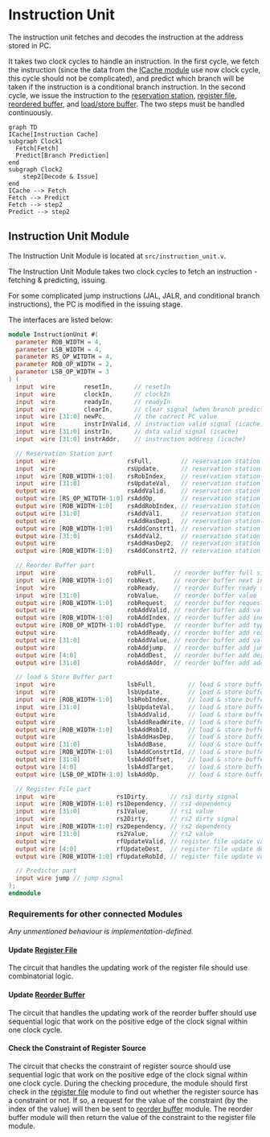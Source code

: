 # Instruction Unit

The instruction unit fetches and decodes the instruction at the address stored
in PC.

It takes two clock cycles to handle an instruction. In the first cycle, we
fetch the instruction (since the data from the
[ICache module](cache.md#instruction-cache) use now clock cycle, this cycle
should not be complicated), and predict which branch will be taken if the
instruction is a conditional branch instruction. In the second cycle, we
issue the instruction to the [reservation station](reservation_station.md),
[register file](register_file.md), [reordered buffer](reorder_buffer.md), and
[load/store buffer](load_store_buffer.md). The two steps must be handled
continuously.

```mermaid
graph TD
ICache[Instruction Cache]
subgraph Clock1
  Fetch[Fetch]
  Predict[Branch Prediction]
end
subgraph Clock2
    step2[Decode & Issue]
end
ICache --> Fetch
Fetch --> Predict
Fetch --> step2
Predict --> step2
```

## Instruction Unit Module

The Instruction Unit Module is located at `src/instruction_unit.v`.

The Instruction Unit Module takes two clock cycles to fetch an
instruction - fetching & predicting, issuing.

For some complicated jump instructions (JAL, JALR, and conditional branch
instructions), the PC is modified in the issuing stage.

The interfaces are listed below:

```verilog
module InstructionUnit #(
  parameter ROB_WIDTH = 4,
  parameter LSB_WIDTH = 4,
  parameter RS_OP_WITDTH = 4,
  parameter ROB_OP_WIDTH = 2,
  parameter LSB_OP_WIDTH = 3
) (
  input  wire        resetIn,      // resetIn
  input  wire        clockIn,      // clockIn
  input  wire        readyIn,      // readyIn
  input  wire        clearIn,      // clear signal (when branch prediction is wrong)
  input  wire [31:0] newPc,        // the correct PC value
  input  wire        instrInValid, // instruction valid signal (icache)
  input  wire [31:0] instrIn,      // data valid signal (icache)
  input  wire [31:0] instrAddr,    // instruction address (icache)

  // Reservation Station part
  input  wire                    rsFull,        // reservation station full signal
  input  wire                    rsUpdate,      // reservation station update signal
  input  wire [ROB_WIDTH-1:0]    rsRobIndex,    // reservation station rob index
  input  wire [31:0]             rsUpdateVal,   // reservation station value
  output wire                    rsAddValid,    // reservation station add valid signal
  output wire [RS_OP_WITDTH-1:0] rsAddOp,       // reservation station add op
  output wire [ROB_WIDTH-1:0]    rsAddRobIndex, // reservation station add rob index
  output wire [31:0]             rsAddVal1,     // reservation station add value1
  output wire                    rsAddHasDep1,  // reservation station add value1 dependency
  output wire [ROB_WIDTH-1:0]    rsAddConstrt1, // reservation station add value1 constraint
  output wire [31:0]             rsAddVal2,     // reservation station add value2
  output wire                    rsAddHasDep2,  // reservation station add value2 dependency
  output wire [ROB_WIDTH-1:0]    rsAddConstrt2, // reservation station add value2 constraint

  // Reorder Buffer part
  input  wire                    robFull,     // reorder buffer full signal
  input  wire [ROB_WIDTH-1:0]    robNext,     // reorder buffer next index
  input  wire                    robReady,    // reorder buffer ready signal
  input  wire [31:0]             robValue,    // reorder buffer value
  output wire [ROB_WIDTH-1:0]    robRequest,  // reorder buffer request
  output wire                    robAddValid, // reorder buffer add valid signal
  output wire [ROB_WIDTH-1:0]    robAddIndex, // reorder buffer add index
  output wire [ROB_OP_WIDTH-1:0] robAddType,  // reorder buffer add type signal
  output wire                    robAddReady, // reorder buffer add ready signal
  output wire [31:0]             robAddValue, // reorder buffer add value signal
  output wire                    robAddjump,  // reorder buffer add jump signal
  output wire [4:0]              robAddDest,  // reorder buffer add destination register signal
  output wire [31:0]             robAddAddr,  // reorder buffer add address

  // load & Store Buffer part
  input  wire                    lsbFull,         // load & store buffer full signal
  input  wire                    lsbUpdate,       // load & store buffer update signal
  input  wire [ROB_WIDTH-1:0]    lsbRobIndex,     // load & store buffer rob index
  input  wire [31:0]             lsbUpdateVal,    // load & store buffer value
  output wire                    lsbAddValid,     // load & store buffer add valid signal
  output wire                    lsbAddReadWrite, // load & store buffer read/write select
  output wire [ROB_WIDTH-1:0]    lsbAddRobId,     // load & store buffer rob index
  output wire                    lsbAddHasDep,    // load & store buffer has dependency
  output wire [31:0]             lsbAddBase,      // load & store buffer add base addr
  output wire [ROB_WIDTH-1:0]    lsbAddConstrtId, // load & store buffer add constraint index (RoB)
  output wire [31:0]             lsbAddOffset,    // load & store buffer add offset
  output wire [4:0]              lsbAddTarget,    // load & store buffer add target register
  output wire [LSB_OP_WIDTH-1:0] lsbAddOp,        // load & store buffer add op

  // Register File part
  input  wire                 rs1Dirty,      // rs1 dirty signal
  input  wire [ROB_WIDTH-1:0] rs1Dependency, // rs1 dependency
  input  wire [31:0]          rs1Value,      // rs1 value
  input  wire                 rs2Dirty,      // rs2 dirty signal
  input  wire [ROB_WIDTH-1:0] rs2Dependency, // rs2 dependency
  input  wire [31:0]          rs2Value,      // rs2 value
  output wire                 rfUpdateValid, // register file update valid signal
  output wire [4:0]           rfUpdateDest,  // register file update destination
  output wire [ROB_WIDTH-1:0] rfUpdateRobId, // register file update value

  // Predictor part
  input wire jump // jump signal
);
endmodule
```

### Requirements for other connected Modules
*Any unmentioned behaviour is implementation-defined.*

#### Update [Register File](register_file.md)
The circuit that handles the updating work of the register file should use
combinatorial logic.

#### Update [Reorder Buffer](reorder_buffer.md)
The circuit that handles the updating work of the reorder buffer should use
sequential logic that work on the positive edge of the clock signal within
one clock cycle.

#### Check the Constraint of Register Source
The circuit that checks the constraint of register source should use
sequential logic that work on the positive edge of the clock signal within
one clock cycle. During the checking procedure, the module should first check
in the [register file](register_file.md) module to find out whether the
register source has a constraint or not. If so, a request for the value of
the constraint (by the index of the value) will then be sent to
[reorder buffer](reorder_buffer.md) module. The reorder buffer module will
then return the value of the constraint to the register file module.
